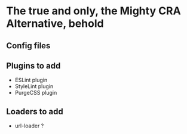 # The true and only, the Mighty CRA Alternative, behold

## Config files

## Plugins to add

- ESLint plugin
- StyleLint plugin
- PurgeCSS plugin

## Loaders to add

- url-loader ?
